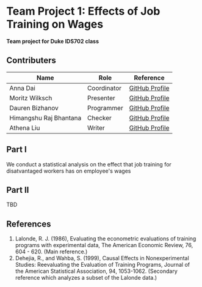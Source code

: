 # Team Project 1: Effects of Job Training on Wages
**Team project for Duke IDS702 class**

## Contributers
| Name | Role | Reference |
|---- |----|----|
|Anna Dai| Coordinator | [GitHub Profile](https://github.com/dai-anna)|
|Moritz Wilksch| Presenter |[GitHub Profile](https://github.com/moritzwilksch)|
|Dauren Bizhanov| Programmer| [GitHub Profile](https://github.com/brauden)|
|Himangshu Raj Bhantana| Checker| [GitHub Profile](https://github.com/hb173)|
|Athena Liu| Writer | [GitHub Profile](https://github.com/athena112233)|

## Part I
We conduct a statistical analysis on the effect that job training for disatvantaged workers has on employee's wages

## Part II
TBD


## References
1. Lalonde, R. J. (1986), Evaluating the econometric evaluations of training programs with experimental data, The American Economic Review, 76, 604 - 620. (Main reference.)
2. Dehejia, R., and Wahba, S. (1999), Causal Effects in Nonexperimental Studies: Reevaluating the Evaluation of Training Programs, Journal of the American Statistical Association, 94, 1053-1062. (Secondary reference which analyzes a subset of the Lalonde data.)